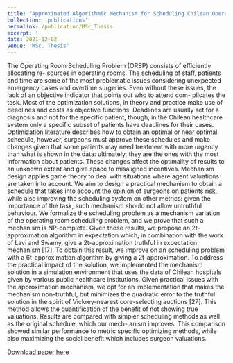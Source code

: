 ```yaml
---
title: "Approximated Algorithmic Mechanism for Scheduling Chilean Operating Rooms with Multi-Agent Based Simulation"
collection: 'publications'
permalink: /publication/MSc_Thesis
excerpt: ''
date: 2021-12-02
venue: 'MSc. Thesis'
---
```

The Operating Room Scheduling Problem (ORSP) consists of efficiently allocating re-
sources in operating rooms. The scheduling of staff, patients and time are some of the most
problematic issues considering unexpected emergency cases and overtime surgeries. Even
without these issues, the lack of an objective indicator that points out who to attend com-
plicates the task.
Most of the optimization solutions, in theory and practice make use of deadlines and costs
as objective functions. Deadlines are usually set for a diagnosis and not for the specific
patient, though, in the Chilean healthcare system only a specific subset of patients have
deadlines for their cases. Optimization literature describes how to obtain an optimal or near
optimal schedule, however, surgeons must approve these schedules and make changes given
that some patients may need treatment with more urgency than what is shown in the data:
ultimately, they are the ones with the most information about patients. These changes affect
the optimality of results to an unknown extent and give space to misaligned incentives.
Mechanism design applies game theory to deal with situations where agent valuations are
taken into account. We aim to design a practical mechanism to obtain a schedule that takes
into account the opinion of surgeons on patients risk, while also improving the scheduling
system on other metrics: given the importance of the task, such mechanism should not allow
untruthful behaviour.
We formalize the scheduling problem as a mechanism variation of the operating room
scheduling problem, and we prove that such a mechanism is NP-complete. Given these
results, we propose an 2t-approximation algorithm in expectation which, in combination
with the work of Lavi and Swamy, give a 2t-approximation truthful in expectation mechanism
[17]. To obtain this result, we improve on an scheduling problem with a 6t-approximation
algorithm by giving a 2t-approximation.
To address the practical impact of the solution, we implemented the mechanism solution
in a simulation environment that uses the data of Chilean hospitals given by various public
healthcare institutions. Given practical issues with the approximation mechanism, we opt
for an implementation that makes the mechanism non-truthful, but minimizes the quadratic
error to the truthful solution in the spirit of Vickrey-nearest core-selecting auctions [27]. This
method allows the quantification of the benefit of not showing true valuations. Results are
compared with simpler scheduling methods as well as the original schedule, which our mech-
anism improves. This comparison showed similar performance to metric specific optimizing
methods, while also maximizing the social benefit which includes surgeon valuations.

[Download paper here](http://localhost:4000/files/MSc_Thesis_AndresOArredondo.pdf)